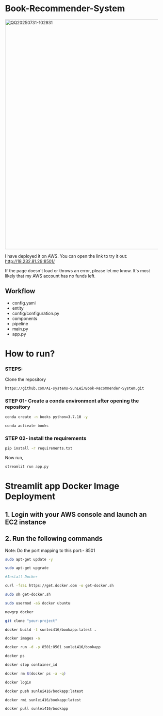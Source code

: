 # Book-Recommender-System

<img width="970" height="755" alt="QQ20250731-102931" src="https://github.com/user-attachments/assets/9e19bb8c-54fc-496b-9d52-02f10a8b0c69" />

I have deployed it on AWS. You can open the link to try it out: http://18.232.81.29:8501/

If the page doesn't load or throws an error, please let me know. It's most likely that my AWS account has no funds left.

## Workflow

- config.yaml
- entity
- config/configuration.py
- components
- pipeline
- main.py
- app.py

# How to run?

### STEPS:

Clone the repository

```bash
https://github.com/AI-systems-SunLei/Book-Recommender-System.git
```

### STEP 01- Create a conda environment after opening the repository

```bash
conda create -n books python=3.7.10 -y
```

```bash
conda activate books
```

### STEP 02- install the requirements

```bash
pip install -r requirements.txt
```

Now run,

```bash
streamlit run app.py
```

# Streamlit app Docker Image Deployment

## 1. Login with your AWS console and launch an EC2 instance

## 2. Run the following commands

Note: Do the port mapping to this port:- 8501

```bash
sudo apt-get update -y

sudo apt-get upgrade

#Install Docker

curl -fsSL https://get.docker.com -o get-docker.sh

sudo sh get-docker.sh

sudo usermod -aG docker ubuntu

newgrp docker
```

```bash
git clone "your-project"
```

```bash
docker build -t sunlei416/bookapp:latest .
```

```bash
docker images -a
```

```bash
docker run -d -p 8501:8501 sunlei416/bookapp
```

```bash
docker ps
```

```bash
docker stop container_id
```

```bash
docker rm $(docker ps -a -q)
```

```bash
docker login
```

```bash
docker push sunlei416/bookapp:latest
```

```bash
docker rmi sunlei416/bookapp:latest
```

```bash
docker pull sunlei416/bookapp
```
